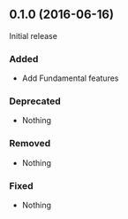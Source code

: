 ## 0.1.0 (2016-06-16)

Initial release

### Added

- Add Fundamental features

### Deprecated

- Nothing

### Removed

- Nothing

### Fixed

- Nothing
